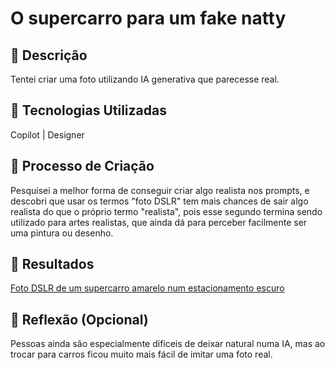 # O supercarro para um fake natty

## 📒 Descrição
Tentei criar uma foto utilizando IA generativa que parecesse real.

## 🤖 Tecnologias Utilizadas
Copilot | Designer

## 🧐 Processo de Criação
Pesquisei a melhor forma de conseguir criar algo realista nos prompts, e descobri que usar os termos "foto DSLR" tem mais chances de sair algo realista do que o próprio termo  "realista", pois esse segundo termina sendo utilizado para artes realistas, que ainda dá para perceber facilmente ser uma pintura ou desenho.

## 🚀 Resultados
[Foto DSLR de um supercarro amarelo num estacionamento escuro](https://www.bing.com/images/create/foto-dslr-de-um-supercarro-amarelo-num-estacioname/1-6697c1d9a04b439c92cdad7a5d1c1430?id=CQhtI3%2bdgTRynqzPlrX01g%3d%3d&view=detailv2&idpp=genimg&thId=OIG2.zxha1nw9CyWzXI6D9L04&FORM=GCRIDP&mode=overlay)

## 💭 Reflexão (Opcional)
Pessoas ainda são especialmente difíceis de deixar natural numa IA, mas ao trocar para carros ficou muito mais fácil de imitar uma foto real.
